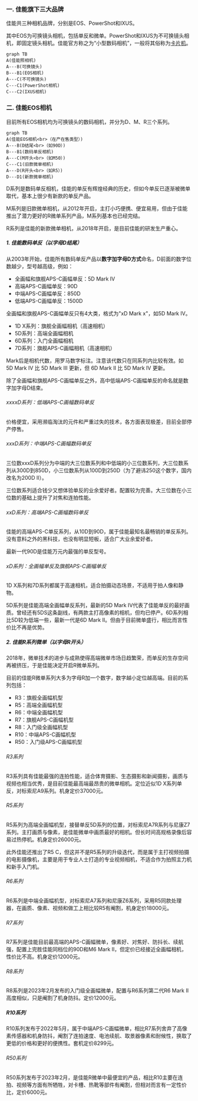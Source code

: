 ### 一. 佳能旗下三大品牌

佳能共三种相机品牌，分别是EOS、PowerShot和IXUS。

其中EOS为可换镜头相机，包括单反和微单。PowerShot和IXUS为不可换镜头相机，即固定镜头相机。佳能官方称之为“小型数码相机”，一般将其俗称为[卡片机](./相机总论（概论）.md#6.%20卡片相机)。<!--%20代表空格 -->

```mermaid
graph TB
A(佳能照相机)
A---B(可换镜头)
B---B1(EOS相机)
A---C(不可换镜头)
C---C1(PowerShot相机)
C---C2(IXUS相机)
```

### 二. 佳能EOS相机

目前所有EOS相机均为可换镜头的数码相机，并分为D、M、R三个系列。

```mermaid
graph TB
A(佳能EOS相机<br>（在产在售类型）)
A---B(D结尾<br>（如90D）)
B---B1(数码单反相机)
A---C(M开头<br>（如M50）)
C---C1(旧款微单相机)
A---D(R开头<br>（如R5）)
D---D1(新款微单相机)
```

D系列是数码单反相机，佳能的单反有辉煌经典的历史，但如今单反已逐渐被微单取代，基本上很少有新款的单反产品。

M系列是旧款微单相机，从2012年开启，主打小巧便携、便宜易用，但由于佳能推出了潜力更好的R微单系列产品，M系列基本也已经完结。

R系列是佳能的新款微单相机，从2018年开启，是目前佳能的研发生产重心。

##### 1. 佳能数码单反（以字母D结尾）

从2003年开始，佳能所有数码单反产品以**数字加字母D方式**命名，D前面的数字位数越少，型号越高级，例如：
- 全画幅和旗舰APS-C画幅单反：5D Mark IV
- 高端APS-C画幅单反：90D
- 中端APS-C画幅单反：850D
- 低端APS-C画幅单反：1500D

全画幅和旗舰APS-C画幅单反只有4大类，格式为"xD Mark x"，如5D Mark IV。
- 1D X系列：旗舰全画幅相机（高速相机）
- 5D系列：高端全画幅相机
- 6D系列：入门全画幅相机
- 7D系列：旗舰APS-C画幅相机（高速相机）

Mark后是相机代数，用罗马数字标注。注意该代数只在同系列内比较有效。如 5D Mark IV 比 5D Mark III 更新，但 6D Mark II 比 5D Mark IV 更新。

除了全画幅和旗舰APS-C画幅单反之外，高中低端APS-C画幅单反的命名就是数字加字母D结束。

###### xxxxD系列：低端APS-C画幅数码单反
价格便宜，采用濒临淘汰的元件和严重过失的技术，各方面表现极差，目前全部停产停售。

###### xxxD系列：中端APS-C画幅数码单反
三位数xxxD系列分为中端的大三位数系列和中低端的小三位数系列，大三位数系列从300D到850D，小三位数系列从100D到250D（为了避讳250这个数字，国内改名为200D II）。

三位数系列适合钱少又想体验单反的业余爱好者。配置较为完善。大三位数在小三位数的基础上提升了对焦和连拍性能。

###### xxD系列：高端APS-C画幅数码单反
佳能的高端APS-C单反系列，从10D到90D，属于佳能最知名最畅销的单反系列。没有意料之外的黑科技，也没有明显短板，适合广大业余爱好者。

最新一代90D是佳能万元内最强的单反型号。

###### xD系列：全画幅单反及旗舰APS-C画幅单反
1D X系列和7D系列都属于高速相机，适合拍摄动态场景，不适用于拍人像和静物。

5D系列是佳能高端全画幅单反系列，最新的5D Mark IV代表了佳能单反的最好画质。曾经还有5DS这条副线，有两款主打高像素的相机，但均已停产。6D系列相比5D较为低端一些，最新一代是6D Mark II。但由于目前微单盛行，相比而言性价比不再是优势。

##### 2. 佳能R系列微单（以字母R开头）
2018年，微单技术的进步与成熟使得高端微单市场日趋繁荣，而单反的生存空间再被挤压，于是佳能决定开启R微单系列。

目前的佳能R微单系列大多为字母R加一个数字，数字越小定位越高端。目前的系列包括：
- R3：旗舰全画幅机型
- R5：高端全画幅机型
- R6：中端全画幅机型
- R7：旗舰APS-C画幅机型
- R8：入门级全画幅机型
- R10：中端APS-C画幅机型
- R50：入门级APS-C画幅机型

###### R3系列
R3系列具有佳能最强的连拍性能，适合体育摄影、生态摄影和新闻摄影，画质与视频也相当优秀，是目前佳能最高端最昂贵的微单相机。定位近似1D X系列单反，对标索尼A9系列。机身定价37000元。

###### R5系列
R5系列为高端全画幅机型，接替单反5D系列的位置，对标索尼A7R系列与尼康Z7系列。主打画质与像素，是佳能微单中画质最好的相机。但长时间高规格录像后容易过热停机。机身定价26000元。

此外佳能还推出了R5 C，但这并不是R5系列的升级迭代，而是属于主打视频拍摄的电影摄像机，主要是用于专业人士打造的专业视频相机，不适合作为拍照主力机和新手入门机。

###### R6系列
R6系列是中端全画幅机型，对标索尼A7系列和尼康Z6系列，采用R5同款处理器，在画质、像素、视频和做工上相比较R5有阉割，机身定价18000元。

###### R7系列
R7系列是佳能目前最高端的APS-C画幅微单，像素好、对焦好、防抖长、续航强，配置上完胜佳能同档位的90D和M6 Mark II，但定价已经接近全画幅相机，性价比不高。机身定价12000元。

###### R8系列
R8系列是2023年2月发布的入门级全画幅微单，配置与R6系列第二代R6 Mark II高度相似，只是阉割了机身防抖。定价12000元。

##### R10系列
R10系列发布于2022年5月，属于中端APS-C画幅微单，相比R7系列舍弃了高像素传感器和机身防抖，阉割了连拍速度、电池续航、取景器像素和耐候性，换取了更低的价格和更好的便携性。套机定价8299元。

###### R50系列
R50系列发布于2023年2月，是佳能R微单中最便宜的产品，相比R10主要在连拍、视频等方面有所牺牲，对卡槽、热靴等部件有阉割，但相对而言有一定性价比，定价6000元。



